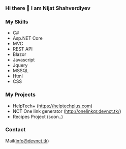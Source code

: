 ### Hi there 👋 I am Nijat Shahverdiyev

<!--
**Nicat13/Nicat13** is a ✨ _special_ ✨ repository because its `README.md` (this file) appears on your GitHub profile.

Here are some ideas to get you started:

- 🔭 I’m currently working on ...
- 🌱 I’m currently learning ...
- 👯 I’m looking to collaborate on ...
- 🤔 I’m looking for help with ...
- 💬 Ask me about ...
- 📫 How to reach me: ...
- 😄 Pronouns: ...
- ⚡ Fun fact: ...
-->

### My Skills
- C#
- Asp.NET Core
- MVC
- REST API
- Blazor
- Javascript
- Jquery
- MSSQL
- Html
- CSS
### My Projects
- HelpTech+ (https://helptechplus.com)
- NCT One link generator (http://onelinkqr.devnct.tk/)
- Recipes Project (soon..)


### Contact
Mail(info@devnct.tk)
